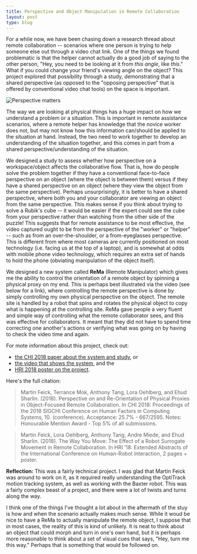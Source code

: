 ```yaml
---
title: Perspective and Object Manipulation in Remote Collaboration
layout: post
type: blog
---
```


For a while now, we have been chasing down a research thread about remote collaboration -- scenarios where one person is trying to help someone else out through a video chat link. One of the things we found problematic is that the helper cannot actually do a good job of saying to the other person, "Hey, you need to be looking at it from _this angle_, like *this*." What if you could change your friend's viewing angle on the object? This project explored that possibility through a study, demonstrating that a shared perspective (as opposed to the "opposing perspective" that is offered by conventional video chat tools) on the space is important.

![Perspective matters](https://i.imgur.com/TYabJrY.jpg)

The way we are looking at physical things has a huge impact on how we understand a problem or a situation. This is important in remote assistance scenarios, where a remote helper has knowledge that the novice worker does not, but may not know how this information can/should be applied to the situation at hand. Instead, the two need to work together to develop an understanding of the situation together, and this comes in part from a shared perspective/understanding of the situation.

We designed a study to assess whether how perspective on a workspace/object affects the collaborative flow. That is, how do people solve the problem together if they have a conventional face-to-face perspective on an object (where the object is between them) versus if they have a shared perspective on an object (where they view the object from the same perspective). Perhaps unsurprisingly, it is better to have a shared perspective, where both you and your collaborator are viewing an object from the same perspective. This makes sense if you think about trying to solve a Rubik's cube -- it would be easier if the expert could see the cube from your perspective rather than watching from the other side of the puzzle! This suggests that for remote assistance to be most effective, the video captured ought to be from the perspective of the "worker" or "helper" -- such as from an over-the-shoulder, or a from-eyeglasses perspective. This is different from where most cameras are currently positioned on most technology (i.e. facing us at the top of a laptop), and is somewhat at odds with mobile phone video technology, which requires an extra set of hands to hold the phone (obviating manipulation of the object itself).

We designed a new system called **ReMa** (Remote Manipulator) which gives me the ability to control the orientation of a remote object by spinning a physical proxy on my end. This is perhaps best illustrated via the video (see below for a link), where controlling the remote perspective is done by simply controlling my own physical perspective on the object. The remote site is handled by a robot that spins and rotates the physical object to copy what is happening at the controlling site. ReMa gave people a very fluent and simple way of controlling what the remote collaborator sees, and this was effective for collaborators. It meant that they did not have to spend time correcting one another's actions or verifying what was going on by having to check the video time and again.

For mote information about this project, check out:

* [the CHI 2018 paper about the system and study](http://ricelab.cpsc.ucalgary.ca/papers/feick2018rema/), or
* [the video that shows the system](http://hcitang.org/papers/2018-chi2018-rema.mp4), and the
* [HRI 2018 poster on the project](http://ricelab.cpsc.ucalgary.ca/papers/feick2018wayyoumove/).

Here's the full citation:

> Martin Feick, Terrance Mok, Anthony Tang, Lora Oehlberg, and Ehud Sharlin. (2018). Perspective on and Re-Orientation of Physical Proxies in Object-Focused Remote Collaboration. In CHI 2018: Proceedings of the 2018 SIGCHI Conference on Human Factors in Computing Systems, 10. (conference). Acceptance: 25.7% - 667/2595. Notes: Honourable Mention Award - Top 5% of all submissions.

> Martin Feick, Lora Oehlberg, Anthony Tang, Andre Miede, and Ehud Sharlin. (2018). The Way You Move: The Effect of a Robot Surrogate Movement in Remote Collaboration. In HRI ’18: Extended Abstracts of the International Conference on Human-Robot Interaction, 2 pages + poster.

**Reflection:** This was a fairly technical project. I was glad that Martin Feick was around to work on it, as it required really understanding the OptiTrack motion tracking system, as well as working with the Baxter robot. This was a fairly complex beast of a project, and there were a lot of twists and turns along the way.

I think one of the things I've thought a lot about in the aftermath of the stuy is how and when the scenario actually makes much sense. While it woud be nice to have a ReMa to actually manipulate the remote object, I suppose that in most cases, the reality of this is kind of unlikely. It is neat to think about an object that could morph and turn in one's own hand, but it is perhaps more reasonable to think about a set of visual cues that says, "Hey, turn me this way." Perhaps that is something that would be followed on.
